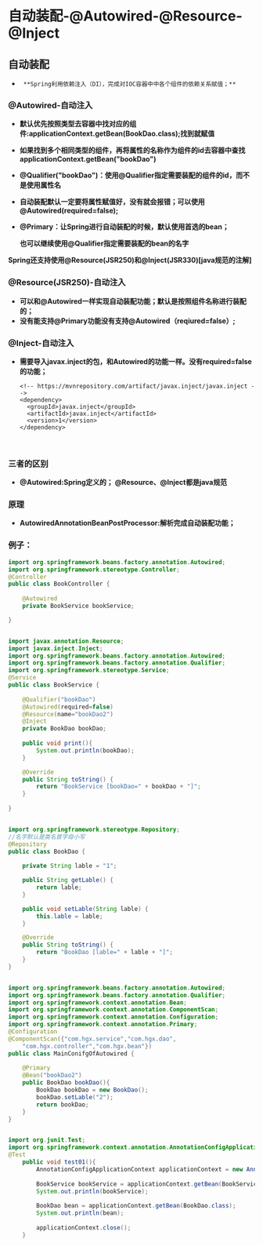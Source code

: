 # 自动装配-@Autowired-@Resource-@Inject

## 自动装配

 * 		**Spring利用依赖注入（DI），完成对IOC容器中中各个组件的依赖关系赋值；**

### @Autowired-自动注入

- **默认优先按照类型去容器中找对应的组件:applicationContext.getBean(BookDao.class);找到就赋值**

- **如果找到多个相同类型的组件，再将属性的名称作为组件的id去容器中查找applicationContext.getBean("bookDao")**

- **@Qualifier("bookDao")：使用@Qualifier指定需要装配的组件的id，而不是使用属性名**

- **自动装配默认一定要将属性赋值好，没有就会报错；可以使用@Autowired(required=false);**

- **@Primary：让Spring进行自动装配的时候，默认使用首选的bean；**

  **也可以继续使用@Qualifier指定需要装配的bean的名字**



**Spring还支持使用@Resource(JSR250)和@Inject(JSR330)[java规范的注解]**



### @Resource(JSR250)-自动注入

- **可以和@Autowired一样实现自动装配功能；默认是按照组件名称进行装配的；**
- **没有能支持@Primary功能没有支持@Autowired（reqiured=false）;**



### @Inject-自动注入

- **需要导入javax.inject的包，和Autowired的功能一样。没有required=false的功能；**

  ```pom
  <!-- https://mvnrepository.com/artifact/javax.inject/javax.inject -->
  <dependency>
    <groupId>javax.inject</groupId>
    <artifactId>javax.inject</artifactId>
    <version>1</version>
  </dependency>
  ```

  ​

### 三者的区别

- **@Autowired:Spring定义的； @Resource、@Inject都是java规范**



### 原理

- **AutowiredAnnotationBeanPostProcessor:解析完成自动装配功能；**



### 例子：

```java
import org.springframework.beans.factory.annotation.Autowired;
import org.springframework.stereotype.Controller;
@Controller
public class BookController {
	
	@Autowired
	private BookService bookService;

}


import javax.annotation.Resource;
import javax.inject.Inject;
import org.springframework.beans.factory.annotation.Autowired;
import org.springframework.beans.factory.annotation.Qualifier;
import org.springframework.stereotype.Service;
@Service
public class BookService {
	
	@Qualifier("bookDao")
	@Autowired(required=false)
	@Resource(name="bookDao2")
	@Inject
	private BookDao bookDao;
	
	public void print(){
		System.out.println(bookDao);
	}

	@Override
	public String toString() {
		return "BookService [bookDao=" + bookDao + "]";
	}
	
}


import org.springframework.stereotype.Repository;
//名字默认是类名首字母小写
@Repository
public class BookDao {
	
	private String lable = "1";

	public String getLable() {
		return lable;
	}

	public void setLable(String lable) {
		this.lable = lable;
	}

	@Override
	public String toString() {
		return "BookDao [lable=" + lable + "]";
	}
}


import org.springframework.beans.factory.annotation.Autowired;
import org.springframework.beans.factory.annotation.Qualifier;
import org.springframework.context.annotation.Bean;
import org.springframework.context.annotation.ComponentScan;
import org.springframework.context.annotation.Configuration;
import org.springframework.context.annotation.Primary;
@Configuration
@ComponentScan({"com.hgx.service","com.hgx.dao",
	"com.hgx.controller","com.hgx.bean"})
public class MainConifgOfAutowired {
	
	@Primary
	@Bean("bookDao2")
	public BookDao bookDao(){
		BookDao bookDao = new BookDao();
		bookDao.setLable("2");
		return bookDao;
	}
}


import org.junit.Test;
import org.springframework.context.annotation.AnnotationConfigApplicationContext;
@Test
	public void test01(){
		AnnotationConfigApplicationContext applicationContext = new AnnotationConfigApplicationContext(MainConifgOfAutowired.class);
		
		BookService bookService = applicationContext.getBean(BookService.class);
		System.out.println(bookService);
		
		BookDao bean = applicationContext.getBean(BookDao.class);
		System.out.println(bean);
		
		applicationContext.close();
	}
```


